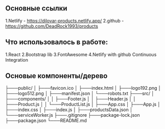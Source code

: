 ## Основные ссылки
1.Netlify - https://dilovar-products.netlify.app/
2.github - https://github.com/DeadRock1993/products

## Что использовалось в работе:
1.React
2.Bootstrap lib
3.FontAwesome
4.Netlify with github Continuous Integration

## Основые компоненты/дерево
├───public/
│   ├───favicon.ico
│   ├───index.html
│   ├───logo192.png
│   ├───logo512.png
│   ├───manifest.json
│   └───robots.txt
├───src/
│   ├───components/
│   │   ├───Footer.js
│   │   ├───Header.js
│   │   ├───Product.js
│   │   └───ProductList.js
│   ├───App.css
│   ├───App.js
│   ├───index.css
│   ├───index.js
│   ├───productsData.json
│   └───serviceWorker.js
├───.gitignore
├───package-lock.json
├───package.json
└───README.md

